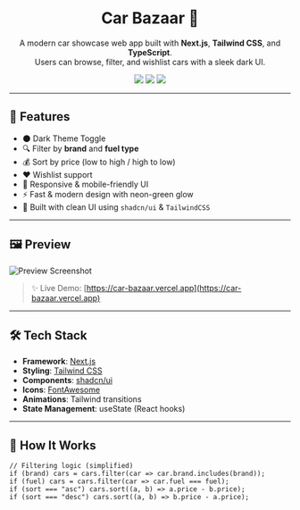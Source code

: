 <h1 align="center">Car Bazaar 🚗</h1>

<p align="center">
  A modern car showcase web app built with <b>Next.js</b>, <b>Tailwind CSS</b>, and <b>TypeScript</b>.<br/>
  Users can browse, filter, and wishlist cars with a sleek dark UI.
</p>

<p align="center">
  <img src="https://img.shields.io/badge/Next.js-000000?style=for-the-badge&logo=next.js&logoColor=white" />
  <img src="https://img.shields.io/badge/TailwindCSS-00FF88?style=for-the-badge&logo=tailwind-css&logoColor=black" />
  <img src="https://img.shields.io/badge/TypeScript-3178c6?style=for-the-badge&logo=typescript&logoColor=white" />
</p>

---

## 🚀 Features

- 🌑 Dark Theme Toggle
- 🔍 Filter by **brand** and **fuel type**
- 💰 Sort by price (low to high / high to low)
- ❤️ Wishlist support
- 📱 Responsive & mobile-friendly UI
- ⚡ Fast & modern design with neon-green glow
- 🎨 Built with clean UI using `shadcn/ui` & `TailwindCSS`

---

## 🖼️ Preview

![Preview Screenshot](./public/car-bazaar-preview.png)

> ✨ Live Demo: [https://car-bazaar.vercel.app](https://car-bazaar.vercel.app)

---

## 🛠️ Tech Stack

- **Framework**: [Next.js](https://nextjs.org/)
- **Styling**: [Tailwind CSS](https://tailwindcss.com/)
- **Components**: [shadcn/ui](https://ui.shadcn.dev/)
- **Icons**: [FontAwesome](https://fontawesome.com/)
- **Animations**: Tailwind transitions
- **State Management**: useState (React hooks)

---

## 🧠 How It Works

```tsx
// Filtering logic (simplified)
if (brand) cars = cars.filter(car => car.brand.includes(brand));
if (fuel) cars = cars.filter(car => car.fuel === fuel);
if (sort === "asc") cars.sort((a, b) => a.price - b.price);
if (sort === "desc") cars.sort((a, b) => b.price - a.price);
